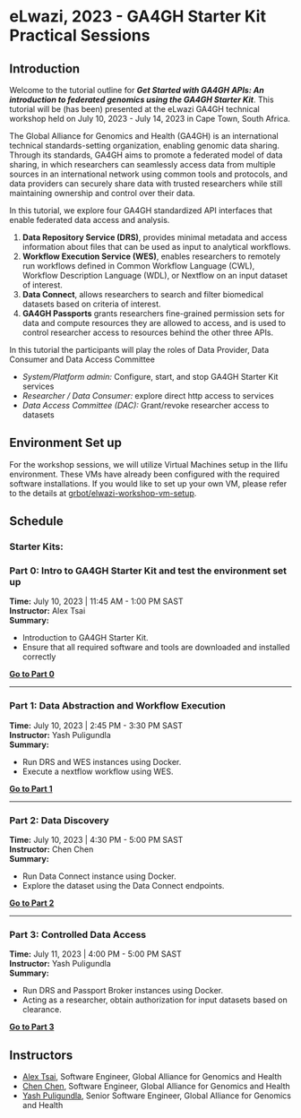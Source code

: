 # eLwazi, 2023 - GA4GH Starter Kit Practical Sessions


## Introduction

Welcome to the tutorial outline for _**Get Started with GA4GH APIs: An introduction to federated genomics using the GA4GH Starter Kit**_. This tutorial will be (has been) presented at the eLwazi GA4GH technical workshop held on July 10, 2023 - July 14, 2023 in Cape Town, South Africa.

The Global Alliance for Genomics and Health (GA4GH) is an international technical standards-setting organization, enabling genomic data sharing. Through its standards, GA4GH aims to promote a federated model of data sharing, in which researchers can seamlessly access data from multiple sources in an international network using common tools and protocols, and data providers can securely share data with trusted researchers while still maintaining ownership and control over their data. 

In this tutorial, we explore four GA4GH standardized API interfaces that enable federated data access and analysis. 
1. **Data Repository Service (DRS)**, provides minimal metadata and access information about files that can be used as input to analytical workflows.
2. **Workflow Execution Service (WES)**, enables researchers to remotely run workflows defined in Common Workflow Language (CWL), Workflow Description Language (WDL), or Nextflow on an input dataset of interest.
3. **Data Connect**, allows researchers to search and filter biomedical datasets based on criteria of interest.
4. **GA4GH Passports** grants researchers fine-grained permission sets for data and compute resources they are allowed to access, and is used to control researcher access to resources behind the other three APIs.

In this tutorial the participants will play the roles of Data Provider, Data Consumer and Data Access Committee

  * *System/Platform admin:* Configure, start, and stop GA4GH Starter Kit services 
  * *Researcher / Data Consumer:* explore direct http access to services
  * *Data Access Committee (DAC):* Grant/revoke researcher access to datasets

## Environment Set up

For the workshop sessions, we will utilize Virtual Machines setup in the Ilifu environment. These VMs have already been configured with the required software installations. If you would like to set up your own VM, please refer to the details at [grbot/elwazi-workshop-vm-setup](https://github.com/grbot/elwazi-workshop-vm-setup).

## Schedule

### Starter Kits:

### Part 0: Intro to GA4GH Starter Kit and test the environment set up
**Time:** July 10, 2023 | 11:45 AM - 1:00 PM SAST \
**Instructor:** Alex Tsai \
**Summary:** 
* Introduction to GA4GH Starter Kit. 
* Ensure that all required software and tools are downloaded and installed correctly

[**Go to Part 0**](./sessions/starterkits/part_0_env_check/README.md)

***
### Part 1: Data Abstraction and Workflow Execution

**Time:** July 10, 2023 | 2:45 PM - 3:30 PM SAST \
**Instructor:** Yash Puligundla \
**Summary:** 
* Run DRS and WES instances using Docker.
* Execute a nextflow workflow using WES.

[**Go to Part 1**](./sessions/starterkits/part_1_drs_wes/README.md)
***
### Part 2: Data Discovery
**Time:** July 10, 2023 | 4:30 PM - 5:00 PM SAST \
**Instructor:** Chen Chen \
**Summary:** 
* Run Data Connect instance using Docker.
* Explore the dataset using the Data Connect endpoints.

[**Go to Part 2**](./sessions/starterkits/part_2_dataconnect/README.md)

***
### Part 3: Controlled Data Access

**Time:**  July 11, 2023 | 4:00 PM - 5:00 PM SAST \
**Instructor:** Yash Puligundla \
**Summary:** 
* Run DRS and Passport Broker instances using Docker. 
* Acting as a researcher, obtain authorization for input datasets based on clearance.

[**Go to Part 3**](./sessions/starterkits/part_3_drs_passports/README.md)

## Instructors

* [Alex Tsai](https://github.com/alextsaihi), Software Engineer, Global Alliance for Genomics and Health
* [Chen Chen](https://github.com/Chen2x), Software Engineer, Global Alliance for Genomics and Health
* [Yash Puligundla](https://github.com/yash-puligundla), Senior Software Engineer, Global Alliance for Genomics and Health

